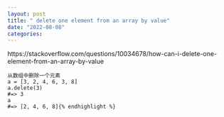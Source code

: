 ```yaml
---
layout: post
title: " delete one element from an array by value"
date: "2022-08-08"
categories: 
---
```

<p>https://stackoverflow.com/questions/10034678/how-can-i-delete-one-element-from-an-array-by-value</p>

<pre class="lang-rb s-code-block">
<code class="hljs language-ruby">从数组中删除一个元素
a = [<span class="hljs-number">3</span>, <span class="hljs-number">2</span>, <span class="hljs-number">4</span>, <span class="hljs-number">6</span>, <span class="hljs-number">3</span>, <span class="hljs-number">8</span>]
a.delete(<span class="hljs-number">3</span>)
<span class="hljs-comment">#=&gt; 3</span>
a
<span class="hljs-comment">#=&gt; [2, 4, 6, 8]</span>{% endhighlight %}

<p>&nbsp;</p>

<p class="fs-headline1 ow-break-word mb8 flex--item fl1" itemprop="name">&nbsp;</p>

